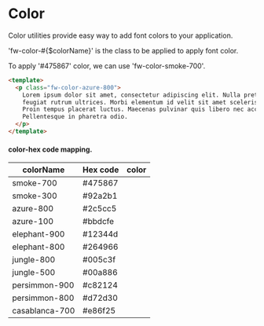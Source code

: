 # Color

Color utilities provide easy way to add font colors to your application.

'fw-color-#{$colorName}' is the class to be applied to apply font color.

To apply '#475867' color, we can use 'fw-color-smoke-700'.

```html live
<template>
  <p class="fw-color-azure-800">
    Lorem ipsum dolor sit amet, consectetur adipiscing elit. Nulla pretium velit
    feugiat rutrum ultrices. Morbi elementum id velit sit amet scelerisque.
    Proin tempus placerat luctus. Maecenas pulvinar quis libero nec accumsan.
    Pellentesque in pharetra odio.
  </p>
</template>
```

#### color-hex code mapping.

| colorName      | Hex code | color                                                              |
| -------------- | -------- | ------------------------------------------------------------------ |
| smoke-700      | #475867  | <div style="backgroundColor:#475867;width:20px;height:20px"></div> |
| smoke-300      | #92a2b1  | <div style="backgroundColor:#92a2b1;width:20px;height:20px"></div> |
| azure-800      | #2c5cc5  | <div style="backgroundColor:#2c5cc5;width:20px;height:20px"></div> |
| azure-100      | #bbdcfe  | <div style="backgroundColor:#bbdcfe;width:20px;height:20px"></div> |
| elephant-900   | #12344d  | <div style="backgroundColor:#12344d;width:20px;height:20px"></div> |
| elephant-800   | #264966  | <div style="backgroundColor:#264966;width:20px;height:20px"></div> |
| jungle-800     | #005c3f  | <div style="backgroundColor:#005c3f;width:20px;height:20px"></div> |
| jungle-500     | #00a886  | <div style="backgroundColor:#00a886;width:20px;height:20px"></div> |
| persimmon-900  | #c82124  | <div style="backgroundColor:#c82124;width:20px;height:20px"></div> |
| persimmon-800  | #d72d30  | <div style="backgroundColor:#d72d30;width:20px;height:20px"></div> |
| casablanca-700 | #e86f25  | <div style="backgroundColor:#e86f25;width:20px;height:20px"></div> |
